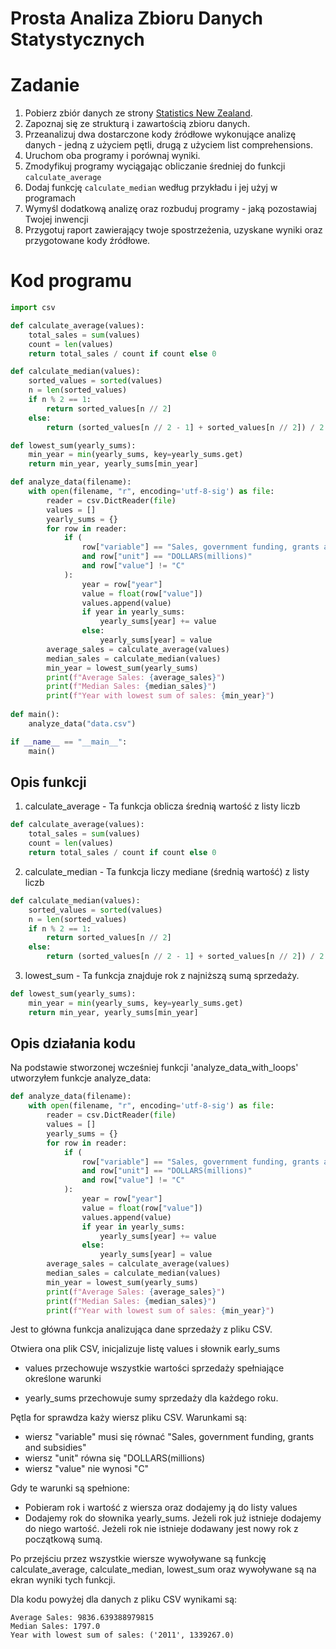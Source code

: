 # Prosta Analiza Zbioru Danych Statystycznych

# Zadanie

1. Pobierz zbiór danych ze strony [Statistics New Zealand](https://www.stats.govt.nz/assets/Uploads/Annual-enterprise-survey/Annual-enterprise-survey-2021-financial-year-provisional/Download-data/annual-enterprise-survey-2021-financial-year-provisional-size-bands-csv.csv).
2. Zapoznaj się ze strukturą i zawartością zbioru danych.
3. Przeanalizuj dwa dostarczone kody źródłowe wykonujące analizę danych - jedną z użyciem pętli, drugą z użyciem list comprehensions.
4. Uruchom oba programy i porównaj wyniki.
5. Zmodyfikuj programy wyciągając obliczanie średniej do funkcji `calculate_average`
6. Dodaj funkcję `calculate_median` według przykładu i jej użyj w programach
7. Wymyśl dodatkową analizę oraz rozbuduj programy - jaką pozostawiaj Twojej inwencji
8. Przygotuj raport zawierający twoje spostrzeżenia, uzyskane wyniki oraz przygotowane kody źródłowe.

# Kod programu

```python
import csv

def calculate_average(values):
    total_sales = sum(values)
    count = len(values)
    return total_sales / count if count else 0

def calculate_median(values):
    sorted_values = sorted(values)
    n = len(sorted_values)
    if n % 2 == 1:
        return sorted_values[n // 2]
    else:
        return (sorted_values[n // 2 - 1] + sorted_values[n // 2]) / 2

def lowest_sum(yearly_sums):
    min_year = min(yearly_sums, key=yearly_sums.get)
    return min_year, yearly_sums[min_year]

def analyze_data(filename):
    with open(filename, "r", encoding='utf-8-sig') as file:
        reader = csv.DictReader(file)
        values = []
        yearly_sums = {}
        for row in reader:
            if (
                row["variable"] == "Sales, government funding, grants and subsidies"
                and row["unit"] == "DOLLARS(millions)"
                and row["value"] != "C"
            ):
                year = row["year"]
                value = float(row["value"])
                values.append(value)
                if year in yearly_sums:
                    yearly_sums[year] += value
                else:
                    yearly_sums[year] = value
        average_sales = calculate_average(values)
        median_sales = calculate_median(values)
        min_year = lowest_sum(yearly_sums)
        print(f"Average Sales: {average_sales}")
        print(f"Median Sales: {median_sales}")
        print(f"Year with lowest sum of sales: {min_year}")
        
def main():
    analyze_data("data.csv")

if __name__ == "__main__":
    main()
```

## Opis funkcji

1. calculate_average - Ta funkcja oblicza średnią wartość z listy liczb
```python
def calculate_average(values):
    total_sales = sum(values)
    count = len(values)
    return total_sales / count if count else 0
```
2. calculate_median - Ta funkcja liczy mediane (średnią wartość) z listy liczb
```python
def calculate_median(values):
    sorted_values = sorted(values)
    n = len(sorted_values)
    if n % 2 == 1:
        return sorted_values[n // 2]
    else:
        return (sorted_values[n // 2 - 1] + sorted_values[n // 2]) / 2
```
3. lowest_sum - Ta funkcja znajduje rok z najniższą sumą sprzedaży.
```python
def lowest_sum(yearly_sums):
    min_year = min(yearly_sums, key=yearly_sums.get)
    return min_year, yearly_sums[min_year]
```

## Opis działania kodu

Na podstawie stworzonej wcześniej funkcji 'analyze_data_with_loops' utworzyłem funkcje analyze_data:
```python
def analyze_data(filename):
    with open(filename, "r", encoding='utf-8-sig') as file:
        reader = csv.DictReader(file)
        values = []
        yearly_sums = {}
        for row in reader:
            if (
                row["variable"] == "Sales, government funding, grants and subsidies"
                and row["unit"] == "DOLLARS(millions)"
                and row["value"] != "C"
            ):
                year = row["year"]
                value = float(row["value"])
                values.append(value)
                if year in yearly_sums:
                    yearly_sums[year] += value
                else:
                    yearly_sums[year] = value
        average_sales = calculate_average(values)
        median_sales = calculate_median(values)
        min_year = lowest_sum(yearly_sums)
        print(f"Average Sales: {average_sales}")
        print(f"Median Sales: {median_sales}")
        print(f"Year with lowest sum of sales: {min_year}")
```
Jest to główna funkcja analizująca dane sprzedaży z pliku CSV.

Otwiera ona plik CSV, inicjalizuje listę values i słownik early_sums

- values przechowuje wszystkie wartości sprzedaży spełniające określone warunki

- yearly_sums przechowuje sumy sprzedaży dla każdego roku.
  
Pętla for sprawdza każy wiersz pliku CSV. Warunkami są:
- wiersz "variable" musi się równać "Sales, government funding, grants and subsidies"
- wiersz "unit" równa się "DOLLARS(millions)
- wiersz "value" nie wynosi "C"
  
Gdy te warunki są spełnione:
- Pobieram rok i wartość z wiersza oraz dodajemy ją do listy values
- Dodajemy rok do słownika yearly_sums. Jeżeli rok już istnieje dodajemy do niego wartość. Jeżeli rok nie istnieje dodawany jest nowy rok z początkową sumą.

Po przejściu przez wszystkie wiersze wywoływane są funkcję calculate_average, calculate_median, lowest_sum oraz wywoływane są na ekran wyniki tych funkcji.

Dla kodu powyżej dla danych z pliku CSV wynikami są:

```
Average Sales: 9836.639388979815
Median Sales: 1797.0
Year with lowest sum of sales: ('2011', 1339267.0)
```

